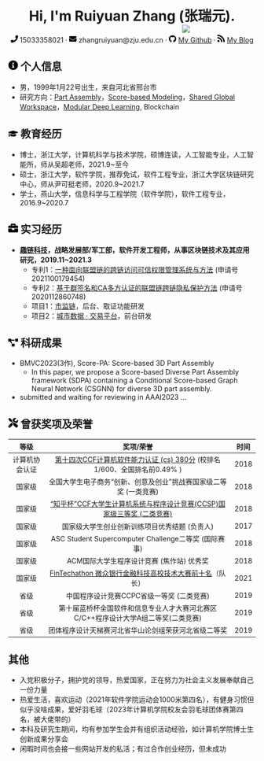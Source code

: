 
<center>
     <h1>Hi, I'm Ruiyuan Zhang (张瑞元). <img src="assets/zjz_1.jpg" style="float:right;z-index:100;" width="150px"/></h1>
     <div>
         <span>
             <img src="assets/phone-solid.svg" width="15px">
             15033358021
         </span>
         ·
         <span>
             <img src="assets/envelope-solid.svg" width="15px">
             zhangruiyuan@zju.edu.cn
         </span>
         ·
         <span>
             <img src="assets/github-brands.svg" width="15px">
             <a href=https://github.com/Ruiyuan-Zhang>My Github</a>
         </span>
         ·
         <span>
             <img src="assets/rss-solid.svg" width="15px">
             <a href="https://blog.csdn.net/qq_36160277">My Blog</a>
         </span>
     </div>
 </center>

 ## <img src="assets/info-circle-solid.svg" width="20px"> 个人信息 

 - 男，1999年1月22号出生，来自河北省邢台市
 - 研究方向：[Part Assembly](https://proceedings.neurips.cc/paper/2020/file/45fbc6d3e05ebd93369ce542e8f2322d-Paper.pdf)，[Score-based Modeling](https://arxiv.org/abs/2011.13456)，[Shared Global Workspace](https://arxiv.org/abs/2103.01197)，[Modular Deep Learning](https://arxiv.org/abs/2302.11529), Blockchain

## <img src="assets/graduation-cap-solid.svg" width="20px"> 教育经历

- 博士，浙江大学，计算机科学与技术学院，硕博连读，人工智能专业，人工智能所，师从吴超老师，2021.9~至今
- 硕士，浙江大学，软件学院，推荐免试，软件工程专业，浙江大学区块链研究中心，师从尹可挺老师，2020.9~2021.7
- 学士，燕山大学，信息科学与工程学院（软件学院），软件工程专业，2016.9~2020.7

## <img src="assets/briefcase-solid.svg" width="20px"> 实习经历

- **[趣链科技](https://www.hyperchain.cn/about/company)，战略发展部/军工部，软件开发工程师，从事区块链技术及其应用研究，2019.11~2021.3**
   - 专利1：[一种面向联盟链的跨链访问可信权限管理系统与方法](https://www.patent9.com/patent/202110017945.4.html) (申请号2021100179454)
   - 专利2：[基于群签名和CA多方认证的联盟链跨链隐私保护方法](https://www.izhuanli.com/patentservice/CN202011286074.8.html) (申请号2020112860748)
   - 项目1：[市监链](https://www.wetrustchain.com/)，后台、取证功能研发
   - 项目2：[城市数据 · 交易平台](https://mp.weixin.qq.com/s/Q_NAalSFYQX5B2HQZRcoVw)，前台研发

## <img src="assets/project-diagram-solid.svg" width="20px"> 科研成果

- BMVC2023(3作), Score-PA: Score-based 3D Part Assembly
     - In this paper, we propose a Score-based Diverse Part Assembly framework (SDPA) containing a Conditional Score-based Graph Neural Network (CSGNN) for diverse 3D part assembly.
- submitted and waiting for reviewing in AAAI2023 ...


## <img src="assets/tools-solid.svg" width="20px"> 曾获奖项及荣誉

|      等级      |                          奖项/荣誉                           | 时间 |
| :------------: | :----------------------------------------------------------: | :--: |
| 计算机协会认证 | [第十四次CCF计算机软件能力认证 (cs) 380分](https://blog.csdn.net/qq_36160277/article/details/82751577) (校排名1/600、全国排名前0.49% ) | 2018 |
|     国家级     | 全国大学生电子商务“创新、创意及创业”挑战赛国家级二等奖 (一类竞赛) | 2018 |
|     国家级     | [“知乎杯”CCF大学生计算机系统与程序设计竞赛(CCSP)国家级三等奖 (二类竞赛)](https://www.sohu.com/a/272943716_661672) | 2018 |
|     国家级     |        国家级大学生创业创新训练项目优秀结题 (负责人)         | 2017 |
|     国家级     |     ASC Student Supercomputer Challenge二等奖 (国际赛事)     | 2018 |
|     国家级     |          ACM国际大学生程序设计竞赛 (焦作站) 优秀奖           | 2018 |
|     国家级     |          [FinTechathon 微众银行金融科技高校技术大赛前十名](https://github.com/Ruiyuan-Zhang/baize)（队长）          | 2021 |
|      省级      |          中国程序设计竞赛CCPC省级一等奖 (二类竞赛)           | 2019 |
|      省级      | 第十届蓝桥杯全国软件和信息专业人才大赛河北赛区C/C++程序设计大学A组二等奖(二类竞赛) | 2019 |
|      省级      |     团体程序设计天梯赛河北省华山论剑组荣获河北省级二等奖     | 2019 |


## 其他

- 入党积极分子，拥护党的领导，热爱国家，正在努力为社会主义发展奉献自己一份力量
- 热爱生活，喜欢运动（2021年软件学院运动会1000米第四名），有健身习惯但似乎没啥成果，爱好羽毛球（2023年计算机学院校友会羽毛球团体赛第四名，被大佬带的）
- 本科及研究生期间，均有参加学生会并有组织活动经验，如计算机学院博士生创新成果分享会
- 闲暇时间也会接一些网站开发的私活；有过合作创业经历，但未成功
